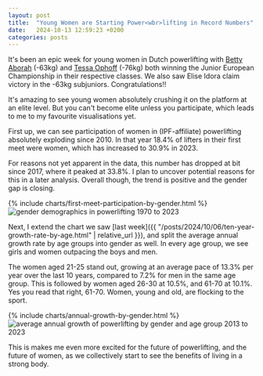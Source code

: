 ```yaml
---
layout: post
title:  "Young Women are Starting Power<wbr>lifting in Record Numbers"
date:   2024-10-13 12:59:23 +0200
categories: posts
---
```


It's been an epic week for young women in Dutch powerlifting with [Betty Aborah](https://www.instagram.com/bettylifts/) (-63kg) and [Tessa Ophoff](https://www.instagram.com/tessaophoff/) (-76kg) both winning the Junior European Championship in their respective classes.
We also saw Elise Idora claim victory in the -63kg subjuniors. Congratulations!!

It's amazing to see young women absolutely crushing it on the platform at an elite level. But you can't become elite unless you participate, which leads to me to my favourite visualisations yet.

First up, we can see participation of women in (IPF-affiliate) powerlifting absolutely exploding since 2010. In that year 18.4% of lifters in their first meet were women, which has increased to 30.9% in 2023.

For reasons not yet apparent in the data, this number has dropped at bit since 2017, where it peaked at 33.8%. I plan to uncover potential reasons for this in a later analysis. Overall though, the trend is positive and the gender gap is closing.

<div class="custom-chart">
  <div class="html-content">
    {% include charts/first-meet-participation-by-gender.html %}
  </div>
  <div class="svg-content">
    <img src="/assets/charts/first-meet-participation-by-gender.svg" alt="gender demographics in powerlifting 1970 to 2023">
  </div>
</div>

Next, I extend the chart we saw [last week]({{ "/posts/2024/10/06/ten-year-growth-rate-by-age.html" | relative_url }}), and split the average annual growth rate by age groups into gender as well. In every age group, we see girls and women outpacing the boys and men.

The women aged 21-25 stand out, growing at an average pace of 13.3% per year over the last 10 years, compared to 7.2% for men in the same age group. This is followed by women aged 26-30 at 10.5%, and 61-70 at 10.1%.
Yes you read that right, 61-70. Women, young and old, are flocking to the sport.

<div class="custom-chart">
  <div class="html-content">
    {% include charts/annual-growth-by-gender.html %}
  </div>
  <div class="svg-content">
    <img src="/assets/charts/annual-growth-by-gender.svg" alt="average annual growth of powerlifting by gender and age group 2013 to 2023">
  </div>
</div>


This is makes me even more excited for the future of powerlifting, and the future of women, as we collectively start to see the benefits of living in a strong body.